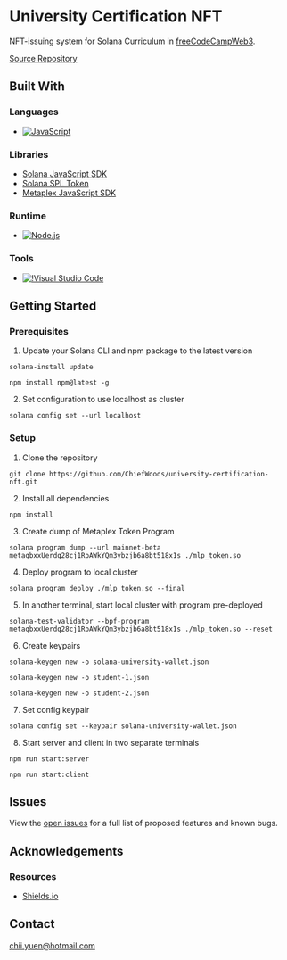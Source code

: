 # University Certification NFT

NFT-issuing system for Solana Curriculum in [freeCodeCampWeb3](https://web3.freecodecamp.org/).

[Source Repository](https://github.com/ChiefWoods/university-certification-nft)

## Built With

### Languages

- [![JavaScript](https://img.shields.io/badge/Javascript-383936?style=for-the-badge&logo=javascript)](https://js.org/index.html)

### Libraries

- [Solana JavaScript SDK](https://solana-labs.github.io/solana-web3.js/)
- [Solana SPL Token](https://solana-labs.github.io/solana-program-library/token/js/index.html)
- [Metaplex JavaScript SDK](https://metaplex-foundation.github.io/js/index.html)

### Runtime

- [![Node.js](https://img.shields.io/badge/Node.js-233056?style=for-the-badge&logo=nodedotjs)](https://nodejs.org/en)

### Tools

- [![!Visual Studio Code](https://img.shields.io/badge/Visual%20Studio%20Code-2c2c32?style=for-the-badge&logo=visual-studio-code&logoColor=007ACC)](https://code.visualstudio.com/)

## Getting Started

### Prerequisites

1. Update your Solana CLI and npm package to the latest version

```
solana-install update
```

```
npm install npm@latest -g
```

2. Set configuration to use localhost as cluster

```
solana config set --url localhost
```

### Setup

1. Clone the repository

```
git clone https://github.com/ChiefWoods/university-certification-nft.git
```

2. Install all dependencies

```
npm install
```

3. Create dump of Metaplex Token Program

```
solana program dump --url mainnet-beta metaqbxxUerdq28cj1RbAWkYQm3ybzjb6a8bt518x1s ./mlp_token.so
```

4. Deploy program to local cluster

```
solana program deploy ./mlp_token.so --final
```

5. In another terminal, start local cluster with program pre-deployed

```
solana-test-validator --bpf-program metaqbxxUerdq28cj1RbAWkYQm3ybzjb6a8bt518x1s ./mlp_token.so --reset
```

6. Create keypairs

```
solana-keygen new -o solana-university-wallet.json
```

```
solana-keygen new -o student-1.json
```

```
solana-keygen new -o student-2.json
```

7. Set config keypair

```
solana config set --keypair solana-university-wallet.json
```

8. Start server and client in two separate terminals

```
npm run start:server
```

```
npm run start:client
```

## Issues

View the [open issues](https://github.com/ChiefWoods/university-certification-nft/issues) for a full list of proposed features and known bugs.

## Acknowledgements

### Resources

- [Shields.io](https://shields.io/)

## Contact

[chii.yuen@hotmail.com](mailto:chii.yuen@hotmail.com)